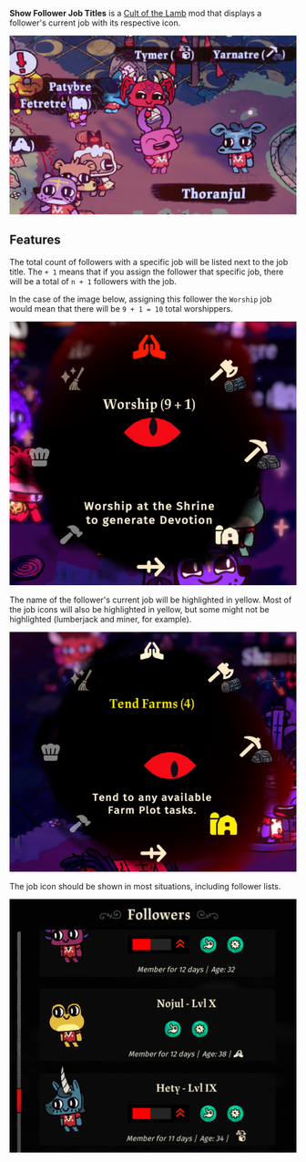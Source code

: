 **Show Follower Job Titles** is a [Cult of the Lamb]() mod that displays a follower's current job with its respective icon. 

![](docs/images/jobtitle.png)

## Features

The total count of followers with a specific job will be listed next to the job title. The `+ 1` means that if you assign the follower
that specific job, there will be a total of `n + 1` followers with the job.

In the case of the image below, assigning this follower the `Worship` job would mean that there will be `9 + 1 = 10` total worshippers.

![](docs/images/jobassignment.png)

The name of the follower's current job will be highlighted in yellow. Most of the job icons will also be highlighted in yellow,
but some might not be highlighted (lumberjack and miner, for example).

![](docs/images/jobassignment-current.png)

The job icon should be shown in most situations, including follower lists.

![](docs/images/followerlist.png)